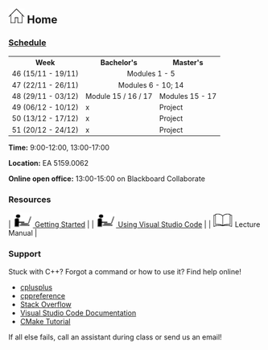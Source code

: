 ## [![Home](img/home.jpg)](https://rugtres.github.io/programming4biologists/) Home

### [Schedule](https://rugtres.github.io/programming4biologists/schedule)

<table>
  <tr>
    <th>Week</th>
    <th>Bachelor's</th>
    <th>Master's</th>
  </tr>
  <tr>
    <td>46 (15/11 - 19/11)</td>
    <td colspan="2" style="text-align:center">Modules 1 - 5</td>
  </tr>
  <tr>
    <td>47 (22/11 - 26/11)</td>
    <td colspan="2" style="text-align:center">Modules 6 - 10; 14</td>
  </tr>
  <tr>
    <td>48 (29/11 - 03/12)</td>
    <td>Module 15 / 16 / 17</td>
    <td>Modules 15 - 17</td>
  </tr>
  <tr>
    <td>49 (06/12 - 10/12)</td>
    <td>x</td>
    <td>Project</td>
  </tr>
  <tr>
    <td>50 (13/12 - 17/12)</td>
    <td>x</td>
    <td>Project</td>
  </tr>
  <tr>
    <td>51 (20/12 - 24/12)</td>
    <td>x</td>
    <td>Project</td>
  </tr>
</table>

**Time:** 9:00-12:00, 13:00-17:00

**Location:** EA 5159.0062 

**Online open office:** 13:00-15:00 on Blackboard Collaborate

### Resources

| [![laptop](img/laptop.png) Getting Started](https://rugtres.github.io/programming4biologists/getting-started) | 
| [![laptop](img/laptop.png) Using Visual Studio Code](https://rugtres.github.io/programming4biologists/using-vs-code) | 
| ![book](img/book.png) Lecture Manual |


### Support

Stuck with C++? Forgot a command or how to use it? Find help online!

- [cplusplus](https://www.cplusplus.com/)
- [cppreference](https://en.cppreference.com/w/)
- [Stack Overflow](https://stackoverflow.com/questions/tagged/c%2B%2B)
- [Visual Studio Code Documentation](https://code.visualstudio.com/docs)
- [CMake Tutorial](https://cmake.org/cmake/help/v3.22/guide/tutorial/index.html)

If all else fails, call an assistant during class or send us an email!
